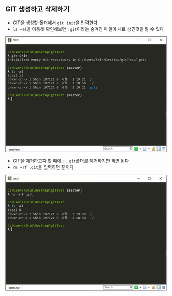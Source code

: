 ## GIT 생성하고 삭제하기
- GIT을 생성할 폴더에서 `git init`을 입력한다
- `ls -al`을 이용해 확인해보면 `.git`이라는 숨겨진 파일이 새로 생긴것을 알 수 있다
<p align = "center"><img src = "../imageFiles/006-git-init.jpg?raw=true"/></p>

- GIT을 제거하고자 할 때에는 `.git`폴더를 제거하기만 하면 된다
- `rm -rf .git`을 입력하면 끝이다
<p align = "center"><img src = "../imageFiles/007-git-delete.jpg?raw=true"/></p>
